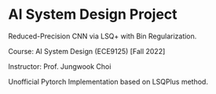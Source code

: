 # AI System Design Project

Reduced-Precision CNN via LSQ+ with Bin Regularization.

Course: AI System Design (ECE9125) [Fall 2022]

Instructor: Prof. Jungwook Choi

Unofficial Pytorch Implementation based on LSQPlus method. 

